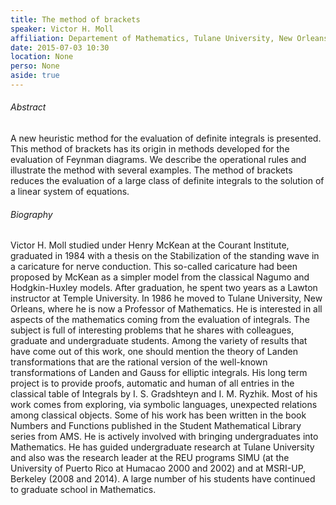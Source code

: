 ```yaml
---
title: The method of brackets
speaker: Victor H. Moll
affiliation: Departement of Mathematics, Tulane University, New Orleans, USA
date: 2015-07-03 10:30
location: None
perso: None
aside: true
---
```


###### Abstract
A new heuristic method for the evaluation of definite integrals is
presented. This method of brackets has its origin in methods developed
for the evaluation of Feynman diagrams. We describe the operational
rules and illustrate the method with several examples. The method of
brackets reduces the evaluation of a large class of definite integrals
to the solution of a linear system of equations.

###### Biography
Victor H. Moll studied under Henry McKean at the Courant Institute,
graduated in 1984 with a thesis on the Stabilization of the standing
wave in a caricature for nerve conduction. This so-called caricature
had been proposed by McKean as a simpler model from the classical
Nagumo and Hodgkin-Huxley models. After graduation, he spent two years
as a Lawton instructor at Temple University. In 1986 he moved to
Tulane University, New Orleans, where he is now a Professor of
Mathematics. He is interested in all aspects of the mathematics coming
from the evaluation of integrals. The subject is full of interesting
problems that he shares with colleagues, graduate and undergraduate
students. Among the variety of results that have come out of this
work, one should mention the theory of Landen transformations that are
the rational version of the well-known transformations of Landen and
Gauss for elliptic integrals. His long term project is to provide
proofs, automatic and human of all entries in the classical table of
Integrals by I. S. Gradshteyn and I. M. Ryzhik. Most of his work comes
from exploring, via symbolic languages, unexpected relations among
classical objects. Some of his work has been written in the book
Numbers and Functions published in the Student Mathematical Library
series from AMS. He is actively involved with bringing undergraduates
into Mathematics. He has guided undergraduate research at Tulane
University and also was the research leader at the REU programs SIMU
(at the University of Puerto Rico at Humacao 2000 and 2002) and at
MSRI-UP, Berkeley (2008 and 2014). A large number of his students have
continued to graduate school in Mathematics.